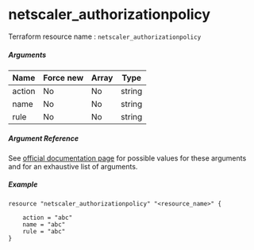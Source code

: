 # netscaler_authorizationpolicy

Terraform resource name : ```netscaler_authorizationpolicy```

##### Arguments

| Name | Force new | Array | Type |
|----|----|----|----|
|action|No|No|string|
|name|No|No|string|
|rule|No|No|string|

##### Argument Reference

See [official documentation page](https://developer-docs.citrix.com/projects/netscaler-nitro-api/en/11.0/configuration/authorization/authorizationpolicy/authorizationpolicy/) for possible values for these arguments and for an exhaustive list of arguments.

##### Example

```
resource "netscaler_authorizationpolicy" "<resource_name>" {

    action = "abc"
    name = "abc"
    rule = "abc"
}
```

